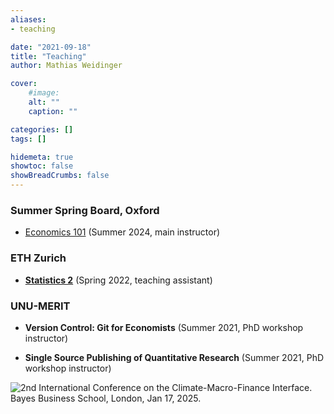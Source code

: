 ```yaml
---
aliases:
- teaching

date: "2021-09-18"
title: "Teaching"
author: Mathias Weidinger

cover:
    #image:
    alt: ""
    caption: ""

categories: []
tags: []

hidemeta: true
showtoc: false
showBreadCrumbs: false
---
```


<!--![](/images/blackboard.jpg)-->

### Summer Spring Board, Oxford

- [Economics 101](https://summerspringboard.com/teen-programs/economics-at-oxford/) (Summer 2024, main instructor)

### ETH Zurich

-   [**Statistics 2**](https://www.vorlesungen.ethz.ch//Vorlesungsverzeichnis/lerneinheit.view?semkez=2021S&ansicht=KATALOGDATEN&lerneinheitId=148880&lang=en) (Spring 2022, teaching assistant)

### UNU-MERIT

-   **Version Control: Git for Economists** (Summer 2021, PhD workshop instructor)

-   **Single Source Publishing of Quantitative Research** (Summer 2021, PhD workshop instructor)

![2nd International Conference on the Climate-Macro-Finance Interface. Bayes Business School, London, Jan 17, 2025.](/images/bayes4.jpeg)